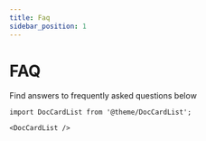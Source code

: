 ```yaml
---
title: Faq
sidebar_position: 1
---
```

# FAQ
Find answers to frequently asked questions below

```mdx-code-block
import DocCardList from '@theme/DocCardList';

<DocCardList />
```
